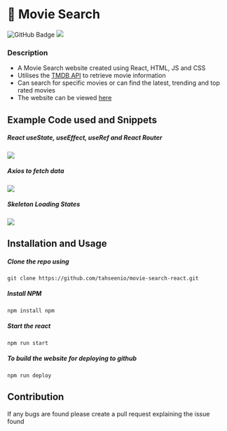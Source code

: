 # 🍿 Movie Search

<img src="https://img.shields.io/github/deployments/tahseenio/movie-search-react/github-pages" alt="GitHub Badge"> <img src="https://img.shields.io/github/repo-size/tahseenio/movie-search-react">

### Description
- A Movie Search website created using React, HTML, JS and CSS
- Utilises the [TMDB API](https://developers.themoviedb.org/3/getting-started/introduction) to retrieve movie information
- Can search for specific movies or can find the latest, trending and top rated movies
- The website can be viewed [here](https://tahseenio.github.io/movie-search-react/)

## Example Code used and Snippets
#####  React useState, useEffect, useRef and React Router

<img src="https://i.imgur.com/gIdl47S.png">

#####  Axios to fetch data

<img src="https://i.imgur.com/8GD8yGg.png">

#####  Skeleton Loading States

<img src="https://im.ezgif.com/tmp/ezgif-1-c76bef527c.gif">

## Installation and Usage

##### Clone the repo using

`git clone https://github.com/tahseenio/movie-search-react.git`

##### Install NPM

`npm install npm`

##### Start the react

`npm run start`

##### To build the website for deploying to github

`npm run deploy`


## Contribution

<p>If any bugs are found please create a pull request explaining the issue found</p>

